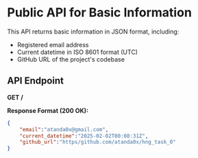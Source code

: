 # Public API for Basic Information

This API returns basic information in JSON format, including:
- Registered email address
- Current datetime in ISO 8601 format (UTC)
- GitHub URL of the project's codebase

## API Endpoint

**GET /**

**Response Format (200 OK):**
```json
{
    "email":"atanda0x@gmail.com",
    "current_datetime":"2025-02-02T00:08:31Z",
    "github_url":"https/github.com/atanda0x/hng_task_0"
}

